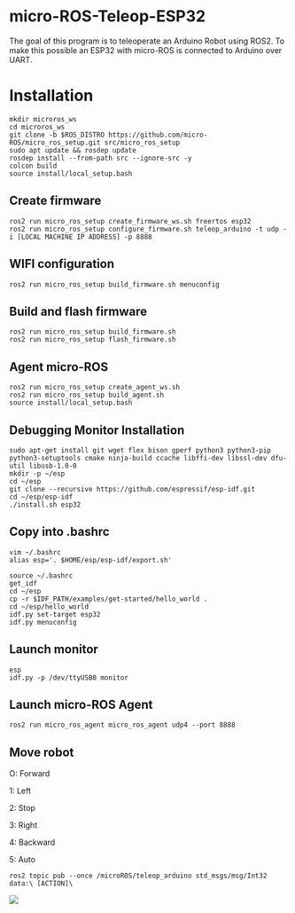 # micro-ROS-Teleop-ESP32
The goal of this program is to teleoperate an Arduino Robot using ROS2. To make this possible an ESP32 with micro-ROS is connected to Arduino over UART.

# Installation
```
mkdir microros_ws
cd microros_ws
git clone -b $ROS_DISTRO https://github.com/micro-ROS/micro_ros_setup.git src/micro_ros_setup
sudo apt update && rosdep update
rosdep install --from-path src --ignore-src -y
colcon build
source install/local_setup.bash
```

## Create firmware
```
ros2 run micro_ros_setup create_firmware_ws.sh freertos esp32
ros2 run micro_ros_setup configure_firmware.sh teleop_arduino -t udp -i [LOCAL MACHINE IP ADDRESS] -p 8888
```

## WIFI configuration
```
ros2 run micro_ros_setup build_firmware.sh menuconfig
```

## Build and flash firmware
```
ros2 run micro_ros_setup build_firmware.sh
ros2 run micro_ros_setup flash_firmware.sh
```

## Agent micro-ROS
```
ros2 run micro_ros_setup create_agent_ws.sh
ros2 run micro_ros_setup build_agent.sh
source install/local_setup.bash
```

## Debugging Monitor Installation
```
sudo apt-get install git wget flex bison gperf python3 python3-pip python3-setuptools cmake ninja-build ccache libffi-dev libssl-dev dfu-util libusb-1.0-0
mkdir -p ~/esp
cd ~/esp
git clone --recursive https://github.com/espressif/esp-idf.git
cd ~/esp/esp-idf
./install.sh esp32
```

## Copy into .bashrc
```
vim ~/.bashrc
alias esp='. $HOME/esp/esp-idf/export.sh'
```

```
source ~/.bashrc
get_idf
cd ~/esp
cp -r $IDF_PATH/examples/get-started/hello_world .
cd ~/esp/hello_world
idf.py set-target esp32
idf.py menuconfig
```

## Launch monitor
```
esp
idf.py -p /dev/ttyUSB0 monitor
```

## Launch micro-ROS Agent
```
ros2 run micro_ros_agent micro_ros_agent udp4 --port 8888
```

## Move robot
O: Forward

1: Left

2: Stop

3: Right

4: Backward

5: Auto

```
ros2 topic pub --once /microROS/teleop_arduino std_msgs/msg/Int32 data:\ [ACTION]\
```

![](https://github.com/alvaro0308/micro-ROS-Teleop-ESP32/blob/main/resources/gif.gif)
